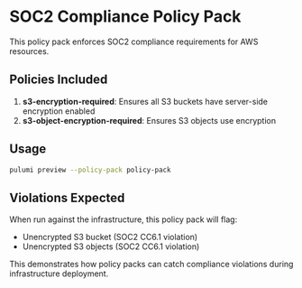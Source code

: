 # SOC2 Compliance Policy Pack

This policy pack enforces SOC2 compliance requirements for AWS resources.

## Policies Included

1. **s3-encryption-required**: Ensures all S3 buckets have server-side encryption enabled
2. **s3-object-encryption-required**: Ensures S3 objects use encryption

## Usage

```bash
pulumi preview --policy-pack policy-pack
```

## Violations Expected

When run against the infrastructure, this policy pack will flag:
- Unencrypted S3 bucket (SOC2 CC6.1 violation)
- Unencrypted S3 objects (SOC2 CC6.1 violation)

This demonstrates how policy packs can catch compliance violations during infrastructure deployment.